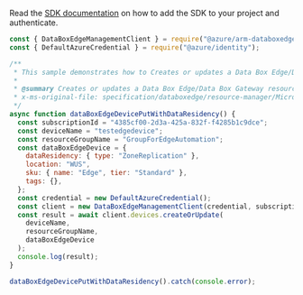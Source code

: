 Read the [SDK documentation](https://github.com/Azure/azure-sdk-for-js/blob/%40azure%2Farm-databoxedge_2.0.1/sdk/databoxedge/arm-databoxedge/README.md) on how to add the SDK to your project and authenticate.

```javascript
const { DataBoxEdgeManagementClient } = require("@azure/arm-databoxedge");
const { DefaultAzureCredential } = require("@azure/identity");

/**
 * This sample demonstrates how to Creates or updates a Data Box Edge/Data Box Gateway resource.
 *
 * @summary Creates or updates a Data Box Edge/Data Box Gateway resource.
 * x-ms-original-file: specification/databoxedge/resource-manager/Microsoft.DataBoxEdge/stable/2021-06-01/examples/DataBoxEdgeDevicePutWithDataResidency.json
 */
async function dataBoxEdgeDevicePutWithDataResidency() {
  const subscriptionId = "4385cf00-2d3a-425a-832f-f4285b1c9dce";
  const deviceName = "testedgedevice";
  const resourceGroupName = "GroupForEdgeAutomation";
  const dataBoxEdgeDevice = {
    dataResidency: { type: "ZoneReplication" },
    location: "WUS",
    sku: { name: "Edge", tier: "Standard" },
    tags: {},
  };
  const credential = new DefaultAzureCredential();
  const client = new DataBoxEdgeManagementClient(credential, subscriptionId);
  const result = await client.devices.createOrUpdate(
    deviceName,
    resourceGroupName,
    dataBoxEdgeDevice
  );
  console.log(result);
}

dataBoxEdgeDevicePutWithDataResidency().catch(console.error);
```
